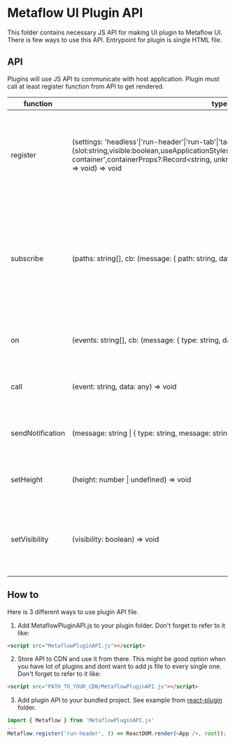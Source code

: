 # Metaflow UI Plugin API

This folder contains necessary JS API for making UI plugin to Metaflow UI. There is few ways to use this API. Entrypoint for plugin is single HTML file.

## API

Plugins will use JS API to communicate with host application. Plugin must call at least register function from API to get rendered.

| function         | type                                                                                                                                                                                                                      | description                                                                                                               |
| ---------------- | ------------------------------------------------------------------------------------------------------------------------------------------------------------------------------------------------------------------------- | ------------------------------------------------------------------------------------------------------------------------- |
| register         | (settings: 'headless'\|'run-header'\|'run-tab'\|'task-details'\|{slot:string,visible:boolean,useApplicationStyles?:boolean,container?:'collapsable'\|'titled-container',containerProps?:Record<string, unknown>}, onReady: (config: PluginConfig) => void) => void | Register plugin to be rendered. Onready callback will be called when host application is all ready.                       |
| subscribe        | (paths: string[], cb: (message: { path: string, data: any }) => void) => void                                                                                                                                             | Subscribe to contextual data updates from application. Possible paths: 'run', 'task', 'metadata', 'artifacts', 'location' |
| on               | (events: string[], cb: (message: { type: string, data: any }) => void) => void                                                                                                                                            | Subscribe to any event by event string.                                                                                   |
| call             | (event: string, data: any) => void                                                                                                                                                                                        | Call any custom event with string and any data.                                                                           |
| sendNotification | (message: string \| { type: string, message: string }) => void                                                                                                                                                            | Call notification API from host application.                                                                              |
| setHeight        | (height: number \| undefined) => void                                                                                                                                                                                     | Update height of iframe container for plugin.                                                                             |
| setVisibility    | (visibility: boolean) => void                                                                                                                                                                                             | Update visibility of the plugin. Note that if will stay in iframe even if visibility is set false.                        |

## How to

Here is 3 different ways to use plugin API file.

1. Add MetaflowPluginAPI.js to your plugin folder. Don't forget to refer to it like:

```html
<script src="MetaflowPluginAPI.js"></script>
```

2. Store API to CDN and use it from there. This might be good option when you have lot of plugins and dont want to add js file to every single one. Don't forget to refer to it like:

```html
<script src="PATH_TO_YOUR_CDN/MetaflowPluginAPI.js"></script>
```

3. Add plugin API to your bundled project. See example from [react-plugin](Examples/react-plugin/package.json) folder.

```js
import { Metaflow } from 'MetaflowPluginAPI.js'
...
Metaflow.register('run-header', () => ReactDOM.render(<App />, root));
```
